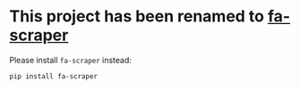 # This project has been renamed to [fa-scraper](https://pypi.org/project/fa-scraper/)

Please install `fa-scraper` instead:

```
pip install fa-scraper
```
